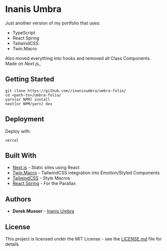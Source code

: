 # Inanis Umbra

Just another version of my portfolio that uses:

- TypeScript
- React Spring
- TailwindCSS
- Twin.Macro

Also moved everything into hooks and removed all Class Components.
Made on _Next_.js_

## Getting Started

```
git clone https://github.com//inanisumbra/umbra-folio/
cd <path-to>/umbra-folio/
yarn[or NPM] install
next[or NPM/yarn] dev
```

## Deployment

Deploy with:

```
vercel

```

## Built With

- [Next.js](https://nextjs.org/) - Static sites using React
- [Twin.Macro](https://github.com/ben-rogerson/twin.macro) - TailwindCSS integration into Emotion/Styled Components 
- [TailwindCSS](https://tailwindcss.com/) - Style Macros
- [React Spring](https://www.react-spring.io/) - For the Parallax

## Authors

- **Derek Musser** - [Inanis Umbra](https://github.com//inanisumbra/)

## License

This project is licensed under the MIT License - see the [LICENSE.md](LICENSE.md) file for details